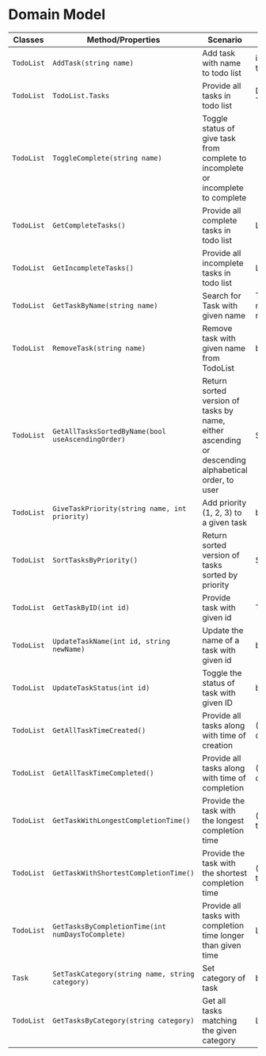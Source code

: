 # Domain Model

|Classes|Method/Properties|Scenario|Outputs|
|-------|-----------------|--------|-------|
|`TodoList`|`AddTask(string name)`|Add task with name to todo list| int ID of new task|
|`TodoList`|`TodoList.Tasks`|Provide all tasks in todo list | Dictionary<int, Task> |
|`TodoList`|`ToggleComplete(string name)` | Toggle status of give task from complete to incomplete or incomplete to complete|  |
|`TodoList`|`GetCompleteTasks()`| Provide all complete tasks in todo list | List<Task>|
|`TodoList`|`GetIncompleteTasks()`| Provide all incomplete tasks in todo list | List<Task>|
|`TodoList`|`GetTaskByName(string name)`| Search for Task with given name | Task, provide message if not found |
|`TodoList`|`RemoveTask(string name)` | Remove task with given name from TodoList | bool |
|`TodoList`|`GetAllTasksSortedByName(bool useAscendingOrder)` | Return sorted version of tasks by name, either ascending or descending alphabetical order, to user | Sorted List<Task>|
|`TodoList`|`GiveTaskPriority(string name, int priority)` | Add priority (1, 2, 3) to a given task | bool |
|`TodoList`|`SortTasksByPriority()` | Return sorted version of tasks sorted by priority | Sorted List<Taks> |
|`TodoList`|`GetTaskByID(int id)` | Provide task with given id | Task |
|`TodoList`|`UpdateTaskName(int id, string newName)` | Update the name of a task with given id | bool |
|`TodoList`|`UpdateTaskStatus(int id)` | Toggle the status of task with given ID | bool |
|`TodoList`|`GetAllTaskTimeCreated()` | Provide all tasks along with time of creation | (List<Task>, datetime) |
|`TodoList`|`GetAllTaskTimeCompleted()` | Provide all tasks along with time of completion | (List<Task>, datetime) |
|`TodoList`|`GetTaskWithLongestCompletionTime()` | Provide the task with the longest completion time | (<Task>, completion time) |
|`TodoList`|`GetTaskWithShortestCompletionTime()` | Provide the task with the shortest completion time | (<Task>, completion time) |
|`TodoList`|`GetTasksByCompletionTime(int numDaysToComplete)` | Provide all tasks with completion time longer than given time | List<Task> |
|`Task`| `SetTaskCategory(string name, string category)` | Set category of task | bool |
|`TodoList`|`GetTasksByCategory(string category)` | Get all tasks matching the given category | List<Task> | 